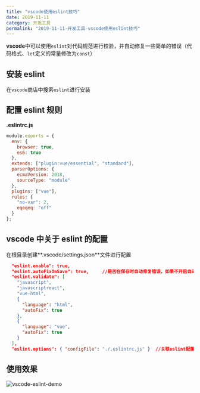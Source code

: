 ```yaml
---
title: "vscode使用eslint技巧"
date: 2019-11-11
category: 开发工具
permalink: "2019-11-11-开发工具-vscode使用eslint技巧"
---
```


**vscode**中可以使用`eslint`对代码规范进行校验，并自动修复一些简单的错误（代码格式、`let`定义的常量修改为`const`）

## 安装 eslint

在`vscode`商店中搜索`eslint`进行安装

## 配置 eslint 规则

**.eslintrc.js**

```js
module.exports = {
  env: {
    browser: true,
    es6: true
  },
  extends: ["plugin:vue/essential", "standard"],
  parserOptions: {
    ecmaVersion: 2018,
    sourceType: "module"
  },
  plugins: ["vue"],
  rules: {
    "no-var": 2,
    eqeqeq: "off"
  }
};
```

## vscode 中关于 eslint 的配置

在根目录创建**.vscode/settings.json**文件进行配置

```json
  "eslint.enable": true,
  "eslint.autoFixOnSave": true,		//是否在保存时自动修复错误，如果不开启自动修复也可以使用ctrl+shift+p，使用fix all auto-fixable problems进行手动修复
  "eslint.validate": [
    "javascript",
    "javascriptreact",
    "vue-html",
    {
      "language": "html",
      "autoFix": true
    },
    {
      "language": "vue",
      "autoFix": true
    }
  ],
  "eslint.options": { "configFile": "./.eslintrc.js" }	//关联eslint配置文件，vscode中的eslint将会根据配置文件中的规则进行校验
```

## 使用效果

![vscode-eslint-demo](vscode使用eslint技巧/vscode-eslint-demo.gif)
